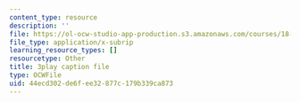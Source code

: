 ```yaml
---
content_type: resource
description: ''
file: https://ol-ocw-studio-app-production.s3.amazonaws.com/courses/18-06sc-linear-algebra-fall-2011/44ecd302de6fee32877c179b339ca873_My5w4MXWBew.srt
file_type: application/x-subrip
learning_resource_types: []
resourcetype: Other
title: 3play caption file
type: OCWFile
uid: 44ecd302-de6f-ee32-877c-179b339ca873
---
```

